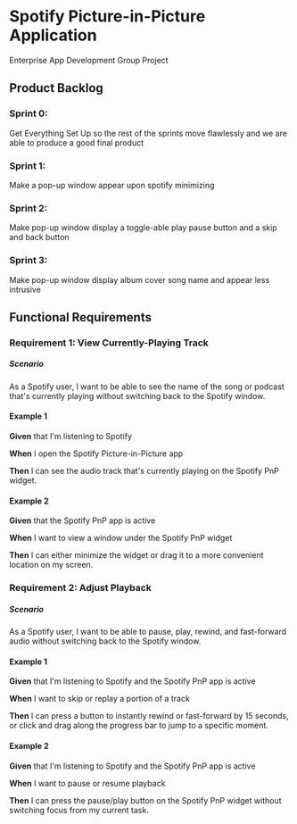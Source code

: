 # Spotify Picture-in-Picture Application
Enterprise App Development Group Project

## Product Backlog
### Sprint 0:
Get Everything Set Up so the rest of the sprints move flawlessly and we are able to produce a good final product

### Sprint 1:
Make a pop-up window appear upon spotify minimizing

### Sprint 2:
Make pop-up window display a toggle-able play pause button and a skip and back button

### Sprint 3:
Make pop-up window display album cover song name and appear less intrusive

## Functional Requirements
### Requirement 1: View Currently-Playing Track
##### Scenario
As a Spotify user, I want to be able to see the name of the song or podcast that's currently playing without switching back to the Spotify window.

#### Example 1
**Given** that I'm listening to Spotify

**When** I open the Spotify Picture-in-Picture app

**Then** I can see the audio track that's currently playing on the Spotify PnP widget.

#### Example 2
**Given** that the Spotify PnP app is active

**When** I want to view a window under the Spotify PnP widget

**Then** I can either minimize the widget or drag it to a more convenient location on my screen.

### Requirement 2: Adjust Playback
##### Scenario
As a Spotify user, I want to be able to pause, play, rewind, and fast-forward audio without switching back to the Spotify window.

#### Example 1
**Given** that I'm listening to Spotify and the Spotify PnP app is active

**When** I want to skip or replay a portion of a track

**Then** I can press a button to instantly rewind or fast-forward by 15 seconds, or click and drag along the progress bar to jump to a specific moment.

#### Example 2
**Given** that I'm listening to Spotify and the Spotify PnP app is active

**When** I want to pause or resume playback

**Then** I can press the pause/play button on the Spotify PnP widget without switching focus from my current task.

